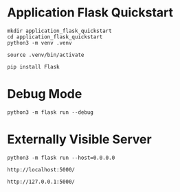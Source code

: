 # Application Flask Quickstart
```
mkdir application_flask_quickstart
cd application_flask_quickstart
python3 -m venv .venv
```
```
source .venv/bin/activate
```
```
pip install Flask
```
# Debug Mode
```
python3 -m flask run --debug
```
# Externally Visible Server
```
python3 -m flask run --host=0.0.0.0
```
```
http://localhost:5000/
```
```
http://127.0.0.1:5000/
```